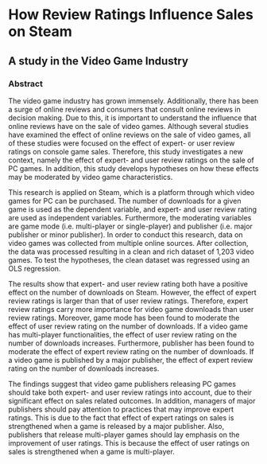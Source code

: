 # How Review Ratings Influence Sales on Steam
## A study in the Video Game Industry
### Abstract
The video game industry has grown immensely. Additionally, there has been a surge of online reviews and consumers that consult online reviews in decision making. Due to this, it is important to understand the influence that online reviews have on the sale of video games. Although several studies have examined the effect of online reviews on the sale of video games, all of these studies were focused on the effect of expert- or user review ratings on console game sales. Therefore, this study investigates a new context, namely the effect of expert- and user review ratings on the sale of PC games. In addition, this study develops hypotheses on how these effects may be moderated by video game characteristics.

This research is applied on Steam, which is a platform through which video games for PC can be purchased. The number of downloads for a given game is used as the dependent variable, and expert- and user review rating are used as independent variables. Furthermore, the moderating variables are game mode (i.e. multi-player or single-player) and publisher (i.e. major publisher or minor publisher). In order to conduct this research, data on video games was collected from multiple online sources. After collection, the data was processed resulting in a clean and rich dataset of 1,203 video games. To test the hypotheses, the clean dataset was regressed using an OLS regression.

The results show that expert- and user review rating both have a positive effect on the number of downloads on Steam. However, the effect of expert review ratings is larger than that of user review ratings. Therefore, expert review ratings carry more importance for video game downloads than user review ratings. Moreover, game mode has been found to moderate the effect of user review rating on the number of downloads. If a video game has multi-player functionalities, the effect of user review rating on the number of downloads increases. Furthermore, publisher has been found to moderate the effect of expert review rating on the number of downloads. If a video game is published by a major publisher, the effect of expert review rating on the number of downloads increases.

The findings suggest that video game publishers releasing PC games should take both expert- and user review ratings into account, due to their significant effect on sales related outcomes. In addition, managers of major publishers should pay attention to practices that may improve expert ratings. This is due to the fact that effect of expert ratings on sales is strengthened when a game is released by a major publisher. Also, publishers that release multi-player games should lay emphasis on the improvement of user ratings. This is because the effect of user ratings on sales is strengthened when a game is multi-player.
